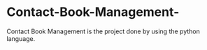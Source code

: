 # Contact-Book-Management-
Contact Book Management is the project done by using the python language.
